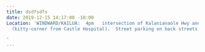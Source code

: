 ```yaml
---
title: dsdfsdfs
date: 2019-12-15 14:17:00 -10:00
Location: 'WINDWARD/KAILUA:  4pm   intersection of Kalanianaole Hwy and Kailua Road
  (kitty-corner from Castle Hospital).  Street parking on back streets.  Questions?  IndWind808@gmail.com

'
---
```


